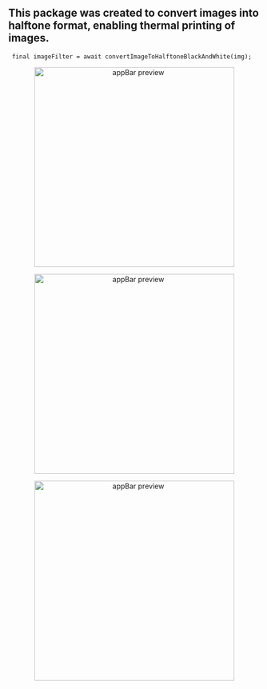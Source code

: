 ## This package was created to convert images into halftone format, enabling thermal printing of images.


````
 final imageFilter = await convertImageToHalftoneBlackAndWhite(img);
````
<p align="center"><img src="https://github.com/user-attachments/assets/a8952e4e-6743-4453-913f-2a34bbb0cc0a" alt="appBar preview" width="400"></p>

<p align="center"><img src="https://github.com/user-attachments/assets/5287d70c-af20-4ab8-9931-2204978c05f1" alt="appBar preview" width="400"></p>

<p align="center"><img src="https://github.com/user-attachments/assets/8c1c8319-faca-452a-9187-b81c4cf90eda" alt="appBar preview" width="400"></p>







